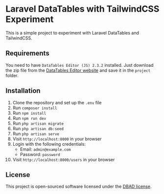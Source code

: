 # Laravel DataTables with TailwindCSS Experiment

This is a simple project to experiment with Laravel DataTables and TailwindCSS.

## Requirements

You need to have `DataTables Editor (JS) 2.3.2` installed. Just download the zip file from the [DataTables Editor website](https://editor.datatables.net/download/) and save it in the `project` folder.

## Installation

1. Clone the repository and set up the `.env` file
2. Run `composer install`
3. Run `npm install`
4. Run `npm run dev`
5. Run `php artisan migrate`
6. Run `php artisan db:seed`
7. Run `php artisan serve`
8. Visit `http://localhost:8000` in your browser
9. Login with the following credentials:
    - Email: `admin@example.com`
    - Password: `password`
10. Visit `http://localhost:8000/users` in your browser

## License

This project is open-sourced software licensed under the [DBAD license](https://dbad-license.org/).
